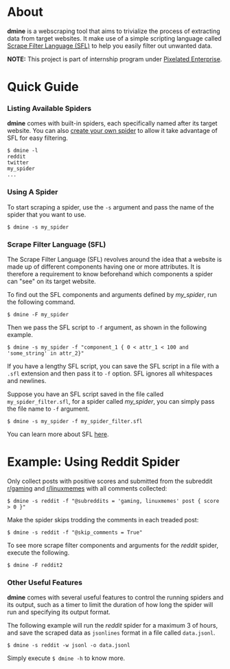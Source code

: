# About

**dmine** is a webscraping tool that aims to trivialize the process of extracting data from target websites. 
It make use of a simple scripting language called 
[Scrape Filter Language (SFL)](Scrape-Filter-Language) to help you easily filter out unwanted data.


**NOTE:** This project is part of internship program under [Pixelated Enterprise](http://www.pixelated.asia).


# Quick Guide

### Listing Available Spiders

**dmine** comes with built-in spiders, each specifically named after its target website. You can also
[create your own spider](Createing-A-Spider) to allow it take advantage of SFL for easy filtering.

```
$ dmine -l
reddit
twitter
my_spider
...
```

### Using A Spider

To start scraping a spider, use the `-s` argument and 
pass the name of the spider that you want to use.

```
$ dmine -s my_spider
```

### Scrape Filter Language (SFL)

The Scrape Filter Language (SFL) revolves around the idea that a 
website is made up of different components having one or more
attributes. It is therefore a requirement to know beforehand
which components a spider can "see" on its target
website.

To find out the SFL components and arguments defined by 
*my_spider*, run the following command.

```
$ dmine -F my_spider
```

Then we pass the SFL script to `-f` argument, as shown in the following example.

```
$ dmine -s my_spider -f "component_1 { 0 < attr_1 < 100 and 'some_string' in attr_2}"
```

If you have a lengthy SFL script, you can save the SFL script in a file with a `.sfl` extension 
and then pass it to `-f` option. SFL ignores all whitespaces and newlines.

Suppose you have an SFL script saved in the file called `my_spider_filter.sfl`, 
for a spider called *my_spider*, you can simply pass the file name to
`-f` argument.

```
$ dmine -s my_spider -f my_spider_filter.sfl
```

You can learn more about SFL [here](Scrape-Filter-Language).

# Example: Using Reddit Spider

Only collect posts with positive scores and
submitted from the subreddit  [r/gaming](https://www.reddit.com/r/gaming)
and [r/linuxmemes](https://www.reddit.com/r/linuxmemes) with
all comments collected:

```
$ dmine -s reddit -f "@subreddits = 'gaming, linuxmemes' post { score > 0 }"
```

Make the spider skips trodding the comments in each treaded post:

```
$ dmine -s reddit -f "@skip_comments = True"
```

To see more scrape filter components and arguments for the *reddit*
spider, execute the following.

```
$ dmine -F reddit2
```

### Other Useful Features

**dmine** comes with several useful features to control the running spiders and its output,
such as a timer to limit the duration of how long the spider will run and
specifying its output format.

The following example will run the *reddit* spider for a maximum 3 of 
hours, and save the scraped data as `jsonlines` format in a 
file called `data.jsonl`.

```
$ dmine -s reddit -w jsonl -o data.jsonl
```

Simply execute `$ dmine -h` to know more.

